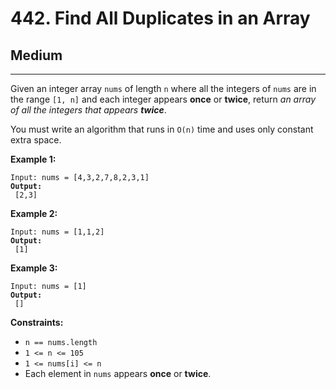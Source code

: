 # 442. Find All Duplicates in an Array

## Medium

***

Given an integer array `nums` of length `n` where all the integers of `nums` are in the range `[1, n]` and each integer appears **once** or **twice**, return _an array of all the integers that appears **twice**_.

You must write an algorithm that runs in `O(n)` time and uses only constant extra space.

&#x20;

**Example 1:**

<pre><code>Input: nums = [4,3,2,7,8,2,3,1]
<strong>Output:
</strong> [2,3]</code></pre>

**Example 2:**

<pre><code>Input: nums = [1,1,2]
<strong>Output:
</strong> [1]</code></pre>

**Example 3:**

<pre><code>Input: nums = [1]
<strong>Output:
</strong> []</code></pre>

&#x20;

**Constraints:**

* `n == nums.length`
* `1 <= n <= 105`
* `1 <= nums[i] <= n`
* Each element in `nums` appears **once** or **twice**.
